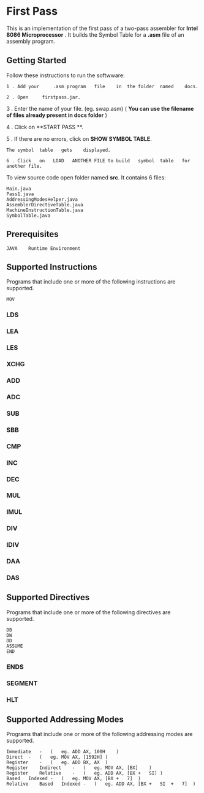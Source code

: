 # First	Pass

This	is	an	implementation	of	the	first	pass	of	a	two-pass	assembler	for
**Intel	8086	Microprocessor** .	It	builds	the	Symbol	Table	for	a	 **.asm** file
of	an	assembly	program.

## Getting	Started

Follow	these	instructions	to	run	the	softwware:

```
1 .	Add	your	 .asm program	file	in	the	folder	named	 docs.
```
```
2 .	Open	 firstpass.jar.
```

3 .	Enter	the	name	of	your	file.	(eg.	swap.asm)
( **You	can	use	the	filename	of	files	already	present	in	docs
folder** )

4 .	Click	on	 **START	PASS	**.

5 .	If	there	are	no	errors,	click	on	 **SHOW	SYMBOL	TABLE**.

```
The	symbol	table	gets	displayed.
```

```
6 .	Click	on	 LOAD	ANOTHER	FILE to	build	symbol	table	for
another	file.
```
To	view	source	code	open	folder	named	 **src**.
It	contains	6	files:

```
Main.java
Pass1.java
AddressingModesHelper.java
AssemblerDirectiveTable.java
MachineInstructionTable.java
SymbolTable.java
```
## Prerequisites

```
JAVA	Runtime	Environment
```
## Supported	Instructions

Programs	that	include	one	or	more	of	the	following	instructions	are
supported.

```
MOV
```

### LDS

### LEA

### LES

### XCHG

### ADD

### ADC

### SUB

### SBB

### CMP

### INC

### DEC

### MUL

### IMUL

### DIV

### IDIV

### DAA

### DAS

## Supported	Directives

Programs	that	include	one	or	more	of	the	following	directives	are
supported.

```
DB
DW
DD
ASSUME
END
```

### ENDS

### SEGMENT

### HLT

## Supported	Addressing	Modes

Programs	that	include	one	or	more	of	the	following	addressing	modes
are	supported.

```
Immediate	-	(	eg.	ADD	AX,	100H	)
Direct	-	(	eg.	MOV	AX,	[1592H]	)
Register	-	(	eg.	ADD	BX,	AX	)
Register	Indirect	-	(	eg.	MOV	AX,	[BX]	)
Register	Relative	-	(	eg.	ADD	AX,	[BX	+	SI]	)
Based	Indexed	-	(	eg.	MOV	AX,	[BX	+	7]	)
Relative	Based	Indexed	-	(	eg.	ADD	AX,	[BX	+	SI	+	7]	)
```

